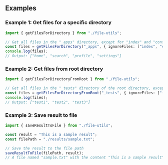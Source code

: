 ## Examples

### Example 1: Get files for a specific directory

```typescript
import { getFilesForDirectory } from "./file-utils";

// Get all files in the "_apps" directory, except for "index" and "config"
const files = getFilesForDirectory("_apps", { ignoreFiles: ["index", "config"] });
console.log(files);
// Output: ["home", "search", "profile", "settings"]
```

### Example 2: Get files from root directory

```typescript
import { getFilesForDirectoryFromRoot } from "./file-utils";

// Get all files in the "_tests" directory of the root directory, except for "index" and "config"
const files = getFilesForDirectoryFromRoot("_tests", { ignoreFiles: ["index", "config"] });
console.log(files);
// Output: ["test1", "test2", "test3"]
```

### Example 3: Save result to file

```typescript
import { saveResultToFile } from "./file-utils";

const result = "This is a sample result";
const filePath = "./results/sample.txt";

// Save the result to the file path
saveResultToFile(filePath, result);
// A file named "sample.txt" with the content "This is a sample result" is created in the "results" directory
```